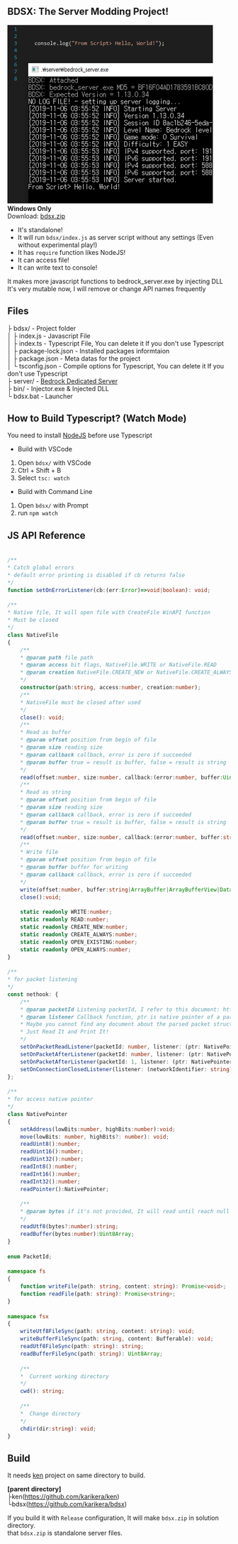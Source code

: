 
## BDSX: The Server Modding Project!  
![image](image.png)  
**Windows Only**  
Download: [bdsx.zip](https://github.com/karikera/bdsx/releases)  
* It's standalone!
* It will run `bdsx/index.js` as server script without any settings (Even without experimental play!)
* It has `require` function likes NodeJS!
* It can access file!
* It can write text to console!  
  
It makes more javascript functions to bedrock_server.exe by injecting DLL  
It's very mutable now, I will remove or change API names frequently  

## Files
├ bdsx/ - Project folder  
│  ├ index.js - Javascript File  
│  ├ index.ts - Typescript File, You can delete it If you don't use Typescript  
│  ├ package-lock.json - Installed packages informtaion  
│  ├ package.json - Meta datas for the project  
│  └ tsconfig.json - Compile options for Typescript, You can delete it If you don't use Typescript  
├ server/ - [Bedrock Dedicated Server](https://www.minecraft.net/en-us/download/server/bedrock/)  
├ bin/ - Injector.exe & Injected DLL  
└ bdsx.bat - Launcher  

## How to Build Typescript? (Watch Mode)
You need to install [NodeJS](https://nodejs.org/en/) before use Typescript

* Build with VSCode
1. Open `bdsx/` with VSCode
2. Ctrl + Shift + B
3. Select `tsc: watch`

* Build with Command Line
1. Open `bdsx/` with Prompt
2. run `npm watch`

## JS API Reference
```ts

/**
* Catch global errors
* default error printing is disabled if cb returns false
*/
function setOnErrorListener(cb:(err:Error)=>void|boolean): void;

/**
* Native file, It will open file with CreateFile WinAPI function
* Must be closed
*/
class NativeFile
{
    /**
    * @param path file path
    * @param access bit flags, NativeFile.WRITE or NativeFile.READ
    * @param creation NativeFile.CREATE_NEW or NativeFile.CREATE_ALWAYS or NativeFile.OPEN_EXISTING or NativFile.OPEN_ALWAYS
    */
    constructor(path:string, access:number, creation:number);
    /**
    * NativeFile must be closed after used
    */
    close(): void;
    /**
    * Read as buffer
    * @param offset position from begin of file
    * @param size reading size
    * @param callback callback, error is zero if succeeded
    * @param buffer true = result is buffer, false = result is string
    */
    read(offset:number, size:number, callback:(error:number, buffer:Uint8Array)=>void, buffer:true):void;
    /**
    * Read as string
    * @param offset position from begin of file
    * @param size reading size
    * @param callback callback, error is zero if succeeded
    * @param buffer true = result is buffer, false = result is string
    */
    read(offset:number, size:number, callback:(error:number, buffer:string, bytes:number)=>void, buffer:false):void;
    /**
    * Write file
    * @param offset position from begin of file
    * @param buffer buffer for writing
    * @param callback callback, error is zero if succeeded
    */
    write(offset:number, buffer:string|ArrayBuffer|ArrayBufferView|DataView, callback:(error:number, bytes:number)=>void):void;
    close():void;

    static readonly WRITE:number;
    static readonly READ:number;
    static readonly CREATE_NEW:number;
    static readonly CREATE_ALWAYS:number;
    static readonly OPEN_EXISTING:number;
    static readonly OPEN_ALWAYS:number;
}

/**
* for packet listening
*/
const nethook: {
    /**
    * @param packetId Listening packetId, I refer to this document: https://github.com/NiclasOlofsson/MiNET/blob/master/src/MiNET/MiNET/Net/MCPE%20Protocol%20Documentation.md
    * @param listener Callback function, ptr is native pointer of a parsed packet, 
    * Maybe you cannot find any document about the parsed packet structure
    * Just Read It and Print It!
    */
    setOnPacketReadListener(packetId: number, listener: (ptr: NativePointer, networkIdentifier: string, packetId: number) => void | boolean): void;
    setOnPacketAfterListener(packetId: number, listener: (ptr: NativePointer, networkIdentifier: string, packetId: number) => void | boolean): void;
    setOnPacketAfterListener(packetId: 1, listener: (ptr: NativePointer, networkIdentifier: string, packetId: number, loginInfo: { id: string, ip: string, xuid: string }) => void | boolean): void;
    setOnConnectionClosedListener(listener: (networkIdentifier: string)=>void):void;
};

/**
* for access native pointer
*/
class NativePointer
{
    setAddress(lowBits:number, highBits:number):void;
    move(lowBits: number, highBits?: number): void;
    readUint8():number;
    readUint16():number;
    readUint32():number;
    readInt8():number;
    readInt16():number;
    readInt32():number;
    readPointer():NativePointer;

    /**
    * @param bytes if it's not provided, It will read until reach null character
    */
    readUtf8(bytes?:number):string;
    readBuffer(bytes:number):Uint8Array;
}

enum PacketId;

namespace fs
{
	function writeFile(path: string, content: string): Promise<void>;
	function readFile(path: string): Promise<string>;
}

namespace fsx
{
    writeUtf8FileSync(path: string, content: string): void;
    writeBufferFileSync(path: string, content: Bufferable): void;
    readUtf8FileSync(path: string): string;
    readBufferFileSync(path: string): Uint8Array;

    /**
    *  Current working directory
    */
    cwd(): string;

    /**
    *  Change directory
    */
    chdir(dir:string): void;
}

```

## Build
It needs [ken](https://github.com/karikera/ken) project on same directory to build.  
  
**[parent directory]**  
├ken(https://github.com/karikera/ken)  
└bdsx(https://github.com/karikera/bdsx)  
  
If you build it with `Release` configuration, It will make `bdsx.zip` in solution directory.  
that `bdsx.zip` is standalone server files.
